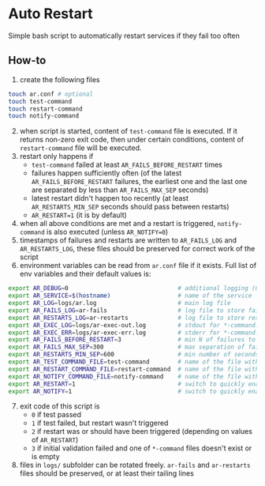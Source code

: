 # Auto Restart
Simple bash script to automatically restart services if they fail too often

## How-to
1. create the following files
```bash
touch ar.conf # optional
touch test-command
touch restart-command
touch notify-command
```
2. when script is started, content of `test-command` file is executed. If it returns non-zero exit code, then under certain conditions, content of `restart-command` file will be executed.
3. restart only happens if 
    * `test-command` failed at least `AR_FAILS_BEFORE_RESTART` times
    * failures happen sufficiently often (of the latest `AR_FAILS_BEFORE_RESTART` failures, the earliest one and the last one are separated by less than `AR_FAILS_MAX_SEP` seconds)
    * latest restart didn't happen too recently (at least `AR_RESTARTS_MIN_SEP` seconds should pass between restarts)
    * `AR_RESTART=1` (it is by default)
4. when all above conditions are met and a restart is triggered, `notify-command` is also executed (unless `AR_NOTIFY=0`)
5. timestamps of failures and restarts are written to `AR_FAILS_LOG` and `AR_RESTARTS_LOG`, these files should be preserved for correct work of the script
6. environment variables can be read from `ar.conf` file if it exists. Full list of env variables and their default values is:
```bash
export AR_DEBUG=0                               # additional logging (0/1)
export AR_SERVICE=$(hostname)                   # name of the service
export AR_LOG=logs/ar.log                       # main log file
export AR_FAILS_LOG=ar-fails                    # log file to store failures
export AR_RESTARTS_LOG=ar-restarts              # log file to store restarts
export AR_EXEC_LOG=logs/ar-exec-out.log         # stdout for *-command. Use /dev/null to ignore output
export AR_EXEC_ERR=logs/ar-exec-err.log         # stderr for *-command. Use /dev/null to ignore output
export AR_FAILS_BEFORE_RESTART=3                # min N of failures to trigger restart
export AR_FAILS_MAX_SEP=300                     # max separation of failures in seconds so that they count as consecutive
export AR_RESTARTS_MIN_SEP=600                  # min number of seconds between two restarts
export AR_TEST_COMMAND_FILE=test-command        # name of the file with test commands
export AR_RESTART_COMMAND_FILE=restart-command  # name of the file with restart command
export AR_NOTIFY_COMMAND_FILE=notify-command    # name of the file with notification command
export AR_RESTART=1                             # switch to quickly enable/disable restarts
export AR_NOTIFY=1                              # switch to quickly enable/disable notifications
```
7. exit code of this script is
    * `0` if test passed
    * `1` if test failed, but restart wasn't triggered
    * `2` if restart was or should have been triggered (depending on values of `AR_RESTART`)
    * `3` if initial validation failed and one of `*-command` files doesn't exist or is empty
8. files in `logs/` subfolder can be rotated freely. `ar-fails` and `ar-restarts` files should be preserved, or at least their tailing lines
